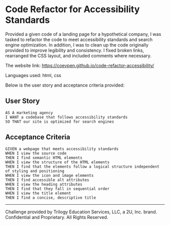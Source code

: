 # Code Refactor for Accessibility Standards

Provided a given code of a landing page for a hypothetical company, I was tasked to refactor the code to meet accessibility standards and search engine optimization. In addition, I was to clean up the code originally provided to improve legibility and consistency. I fixed broken links, rearranged the CSS layout, and included comments where necessary. 

The website link: https://coevpen.github.io/code-refactor-accessibility/

Languages used: html, css



Below is the user story and acceptance criteria provided:

## User Story

```
AS A marketing agency
I WANT a codebase that follows accessibility standards
SO THAT our site is optimized for search engines
```

## Acceptance Criteria

```
GIVEN a webpage that meets accessibility standards
WHEN I view the source code
THEN I find semantic HTML elements
WHEN I view the structure of the HTML elements
THEN I find that the elements follow a logical structure independent of styling and positioning
WHEN I view the icon and image elements
THEN I find accessible alt attributes
WHEN I view the heading attributes
THEN I find that they fall in sequential order
WHEN I view the title element
THEN I find a concise, descriptive title
```


- - -
Challenge provided by Trilogy Education Services, LLC, a 2U, Inc. brand. Confidential and Proprietary. All Rights Reserved.

